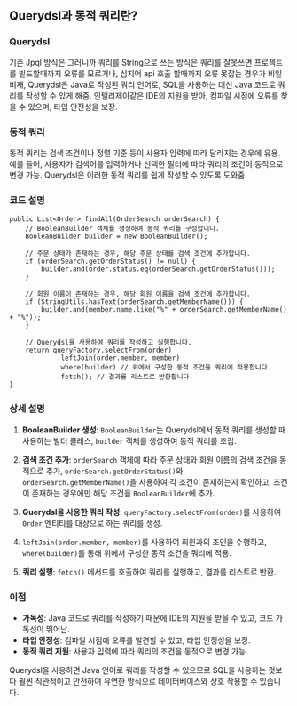 ## Querydsl과 동적 쿼리란?

### Querydsl
기존 Jpql 방식은 그러니까 쿼리를 String으로 쓰는 방식은 쿼리를 잘못쓰면 프로젝트를 빌드할때까지 오류를 모르거나,
심지어 api 호출 할때까지 오류 못잡는 경우가 비일비재, 
Querydsl은 Java로 작성된 쿼리 언어로, SQL을 사용하는 대신 Java 코드로 쿼리를 작성할 수 있게 해줌. 
인텔리제이같은 IDE의 지원을 받아, 컴파일 시점에 오류를 찾을 수 있으며, 타입 안전성을 보장.

### 동적 쿼리
동적 쿼리는 검색 조건이나 정렬 기준 등이 사용자 입력에 따라 달라지는 경우에 유용. 
예를 들어, 사용자가 검색어를 입력하거나 선택한 필터에 따라 쿼리의 조건이 동적으로 변경 가능. 
Querydsl은 이러한 동적 쿼리를 쉽게 작성할 수 있도록 도와줌.

### 코드 설명

```
public List<Order> findAll(OrderSearch orderSearch) {
    // BooleanBuilder 객체를 생성하여 동적 쿼리를 구성합니다.
    BooleanBuilder builder = new BooleanBuilder();

    // 주문 상태가 존재하는 경우, 해당 주문 상태를 검색 조건에 추가합니다.
    if (orderSearch.getOrderStatus() != null) {
        builder.and(order.status.eq(orderSearch.getOrderStatus()));
    }

    // 회원 이름이 존재하는 경우, 해당 회원 이름을 검색 조건에 추가합니다.
    if (StringUtils.hasText(orderSearch.getMemberName())) {
        builder.and(member.name.like("%" + orderSearch.getMemberName() + "%"));
    }

    // Querydsl을 사용하여 쿼리를 작성하고 실행합니다.
    return queryFactory.selectFrom(order)
            .leftJoin(order.member, member)
            .where(builder) // 위에서 구성한 동적 조건을 쿼리에 적용합니다.
            .fetch(); // 결과를 리스트로 반환합니다.
}
```

### 상세 설명

1. **BooleanBuilder 생성**: `BooleanBuilder`는 Querydsl에서 동적 쿼리를 생성할 때 사용하는 빌더 클래스, `builder` 객체를 생성하여 동적 쿼리를 조립.

2. **검색 조건 추가**: `orderSearch` 객체에 따라 주문 상태와 회원 이름의 검색 조건을 동적으로 추가,
   `orderSearch.getOrderStatus()`와 `orderSearch.getMemberName()`을 사용하여 각 조건이 존재하는지 확인하고, 조건이 존재하는 경우에만 해당 조건을 `BooleanBuilder`에 추가.

4. **Querydsl을 사용한 쿼리 작성**: `queryFactory.selectFrom(order)`를 사용하여 `Order` 엔티티를 대상으로 하는 쿼리를 생성.
5. `leftJoin(order.member, member)`를 사용하여 회원과의 조인을 수행하고, `where(builder)`를 통해 위에서 구성한 동적 조건을 쿼리에 적용.

6. **쿼리 실행**: `fetch()` 메서드를 호출하여 쿼리를 실행하고, 결과를 리스트로 반환.

### 이점

- **가독성**: Java 코드로 쿼리를 작성하기 때문에 IDE의 지원을 받을 수 있고, 코드 가독성이 뛰어남.
- **타입 안정성**: 컴파일 시점에 오류를 발견할 수 있고, 타입 안정성을 보장.
- **동적 쿼리 지원**: 사용자 입력에 따라 쿼리의 조건을 동적으로 변경 가능.

Querydsl을 사용하면 Java 언어로 쿼리를 작성할 수 있으므로 SQL을 사용하는 것보다 훨씬 직관적이고 안전하며 유연한 방식으로 데이터베이스와 상호 작용할 수 있습니다.
